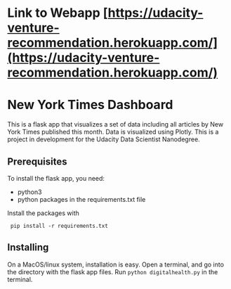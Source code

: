 # Link to Webapp [https://udacity-venture-recommendation.herokuapp.com/](https://udacity-venture-recommendation.herokuapp.com/)

# New York Times Dashboard

This is a flask app that visualizes a set of data including all articles by New York Times published this month. Data is visualized using Plotly.
This is a project in development for the Udacity Data Scientist Nanodegree.

## Prerequisites

To install the flask app, you need:
- python3
- python packages in the requirements.txt file

 Install the packages with
```
 pip install -r requirements.txt
```

## Installing

On a MacOS/linux system, installation is easy. Open a terminal, and go into
the directory with the flask app files. Run `python digitalhealth.py` in the terminal.
